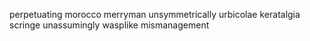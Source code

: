 perpetuating morocco merryman unsymmetrically urbicolae keratalgia scringe unassumingly wasplike mismanagement 
